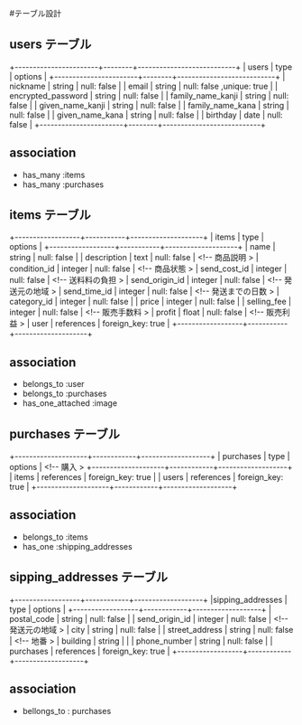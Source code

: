 #テーブル設計

## users テーブル
+-----------------------+--------+---------------------------+
|      users            | type   | options                   |
+-----------------------+--------+---------------------------+
| nickname              | string | null: false               |
| email                 | string | null: false ,unique: true |
| encrypted_password    | string | null: false               |
| family_name_kanji     | string | null: false               | 
| given_name_kanji      | string | null: false               | 
| family_name_kana      | string | null: false               |
| given_name_kana       | string | null: false               |
| birthday              | date   | null: false               |
+-----------------------+--------+---------------------------+
## association
- has_many :items
- has_many :purchases

## items テーブル
+------------------+-----------+--------------------+
|      items       | type       | options           |
+------------------+-----------+--------------------+
| name             | string     | null: false       |
| description      | text       | null: false       | <!-- 商品説明       >
| condition_id     | integer    | null: false       | <!-- 商品状態       >
| send_cost_id     | integer    | null: false       | <!-- 送料料の負担   >
| send_origin_id   | integer    | null: false       | <!-- 発送元の地域   >
| send_time_id     | integer    | null: false       | <!-- 発送までの日数 >
| category_id      | integer    | null: false       |
| price            | integer    | null: false       |
| selling_fee      | integer    | null: false       | <!-- 販売手数料     >
| profit           | float      | null: false       | <!-- 販売利益       >
| user             | references | foreign_key: true |
+------------------+-----------+--------------------+
## association

- belongs_to :user
- belongs_to :purchases
- has_one_attached :image

## purchases テーブル
+--------------------+------------+-------------------+
|  purchases         | type       | options           | <!-- 購入 >
+--------------------+------------+-------------------+
| items              | references | foreign_key: true |
| users              | references | foreign_key: true |
+--------------------+------------+-------------------+
## association
- belongs_to :items
- has_one :shipping_addresses

## sipping_addresses テーブル
+------------------+------------+-------------------+
|sipping_addresses | type       | options           |
+------------------+------------+-------------------+
| postal_code      | string     | null: false       |
| send_origin_id   | integer    | null: false       | <!-- 発送元の地域 >
| city             | string     | null: false       |
| street_address   | string     | null: false       | <!-- 地番 >
| building         | string     |                   |
| phone_number     | string     | null: false       |
| purchases        | references | foreign_key: true |
+------------------+------------+-------------------+
## association
- bellongs_to : purchases